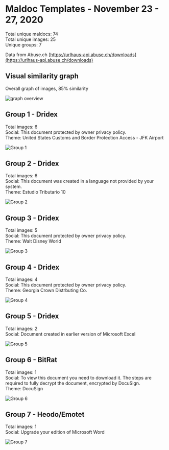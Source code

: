 # Maldoc Templates - November 23 - 27, 2020

Total unique maldocs: 74  
Total unique images: 25  
Unique groups: 7  
  
Data from Abuse.ch [https://urlhaus-api.abuse.ch/downloads](https://urlhaus-api.abuse.ch/downloads)

## Visual similarity graph

Overall graph of images, 85% similarity

![graph overview](https://user-images.githubusercontent.com/1920756/102689955-c5565980-41c7-11eb-94e7-f81f11a09977.png)

## Group 1 - Dridex

Total images: 6  
Social: This document protected by owner privacy policy.  
Theme: United States Customs and Border Protection Access - JFK Airport  

![Group 1](https://user-images.githubusercontent.com/1920756/102689956-c8514a00-41c7-11eb-97a5-28874ee6b7de.jpg)

## Group 2 - Dridex

Total images: 6  
Social: This document was created in a language not provided by your system.  
Theme: Estudio Tributario 10  

![Group 2](https://user-images.githubusercontent.com/1920756/102689959-cab3a400-41c7-11eb-83c3-be63b3aa3247.jpg)

## Group 3 - Dridex

Total images: 5  
Social: This document protected by owner privacy policy.  
Theme: Walt Disney World  

![Group 3](https://user-images.githubusercontent.com/1920756/102689960-cd15fe00-41c7-11eb-977b-82231a092055.jpg)

## Group 4 - Dridex

Total images: 4  
Social: This document protected by owner privacy policy.  
Theme: Georgia Crown Distrbuting Co.  

![Group 4](https://user-images.githubusercontent.com/1920756/102689961-d3a47580-41c7-11eb-9e1a-294679322b01.jpg)

## Group 5 - Dridex

Total images: 2  
Social: Document created in earlier version of Microsoft Excel

![Group 5](https://user-images.githubusercontent.com/1920756/102689963-d56e3900-41c7-11eb-9f01-ee762572f885.jpg)

## Group 6 - BitRat

Total images: 1  
Social: To view this document you need to download it. The steps are required to fully decrypt the document, encrypted by DocuSign.  
Theme: DocuSign

![Group 6](https://user-images.githubusercontent.com/1920756/102689967-d7d09300-41c7-11eb-852e-5f14fa7986f5.jpg)

## Group 7 - Heodo/Emotet

Total images: 1  
Social: Upgrade your edition of Microsoft Word

![Group 7](https://user-images.githubusercontent.com/1920756/102689971-dacb8380-41c7-11eb-87e5-284f4d8832d7.jpg)